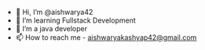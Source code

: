 - 👋 Hi, I’m @aishwarya42
- 👀 I’m learning Fullstack Development
- 🌱 I’m a java developer
- 📫 How to reach me - aishwaryakashyap42@gmail.com

<!---
aishwarya42/aishwarya42 is a ✨ special ✨ repository because its `README.md` (this file) appears on your GitHub profile.
You can click the Preview link to take a look at your changes.
--->
